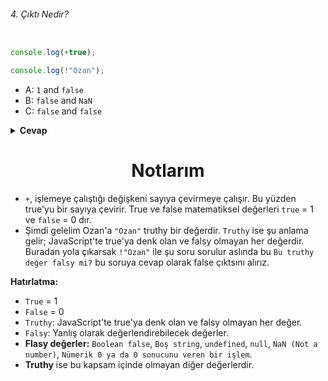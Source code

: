 ###### 4. Çıktı Nedir?

```javascript

console.log(+true);

console.log(!"Ozan");

```

- A: `1` and `false`
- B: `false` and `NaN`
- C: `false` and `false`

<details><summary><b>Cevap</b></summary>
<p>

#### Cevap: A

###### <a href="https://www.youtube.com/watch?v=YxUubV1gcvg&ab_channel=OzanTekin">Sorunun çözüm videosu için tıkla.</a>

</p>
</details>

<h1 align="center">Notlarım</h1>


- `+`, işlemeye çalıştığı değişkeni sayıya çevirmeye çalışır. Bu yüzden true'yu bir sayıya çevirir. True ve false matematiksel değerleri `true` = 1 ve `false` = 0 dır.
- Şimdi gelelim Ozan'a  `"Ozan"` truthy bir değerdir. `Truthy` ise şu anlama gelir; JavaScript'te true'ya denk olan ve falsy olmayan her değerdir. Buradan yola çıkarsak `!"Ozan"` ile şu soru sorulur aslında bu `Bu truthy değer falsy mi?` bu soruya cevap olarak false çıktsını alırız.
  
<b>Hatırlatma:</b>
- `True` = 1 
- `False` = 0
- `Truthy`: JavaScript'te true'ya denk olan ve falsy olmayan her değer.
- `Falsy`: Yanlış olarak değerlendirebilecek değerler.
- <b>  Flasy değerler:</b> `Boolean false`, `Boş string`, `undefined`, `null`, `NaN (Not a number)`, `Nümerik 0 ya da 0 sonucunu veren bir işlem`.
- <b>Truthy</b> ise bu kapsam içinde olmayan diğer değerlerdir.

  